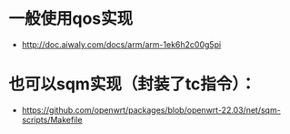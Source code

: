 # 一般使用qos实现
- http://doc.aiwaly.com/docs/arm/arm-1ek6h2c00g5pi
# 也可以sqm实现（封装了tc指令）：
- https://github.com/openwrt/packages/blob/openwrt-22.03/net/sqm-scripts/Makefile
